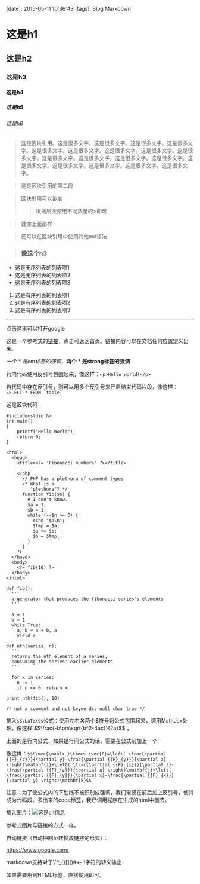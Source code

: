 [title]: 这是一个sample
[date]: 2015-05-11 10:36:43
[tags]: Blog Markdown

# 这是h1

## 这是h2

### 这是h3

#### 这是h4

##### 这是h5

###### 这是h6

> 这是区块引用。这是很多文字。这是很多文字。这是很多文字。这是很多文字。这是很多文字。这是很多文字。这是很多文字。这是很多文字。这是很多文字。这是很多文字。这是很多文字。这是很多文字。这是很多文字。这是很多文字。这是很多文字。这是很多文字。这是很多文字。这是很多文字。

> 这是区块引用的第二段

> 区块引用可以嵌套
> > 根据层次使用不同数量的>即可

> 就像上面那样

> 还可以在区块引用中使用其他md语法

> ### 像这个h3

* 这是无序列表的列表项1
* 这是无序列表的列表项2
* 这是无序列表的列表项3

1. 这是有序列表的列表项1
2. 这是有序列表的列表项2
3. 这是有序列表的列表项3

***

点击[这里](https://www.google.com/ "homepage")可以打开google

这是一个参考式的[链接][1]，点击可返回首页。链接内容可以在文档任何位置定义出来。

[1]: /

*一个 * 是em标签的强调*，**两个 * 是strong标签的强调**

行内代码使用反引号包围起来，像这样：`<p>Hello world!</p>`

若代码中存在反引号，则可以用多个反引号来开启结束代码片段，像这样：`` SELECT * FROM `table` ``

这是区块代码：

    #include<stdio.h>
    int main()
    {
        printf("Hello World");
        return 0;
    }

>

    <html>
      <head>
        <title><?= 'Fibonacci numbers' ?></title>
     
        <?php
          // PHP has a plethora of comment types
          /* What is a
             "plethora"? */
          function fib($n) {
            # I don't know.
            $a = 1;
            $b = 1;
            while (--$n >= 0) {
              echo "$a\n";
              $tmp = $a;
              $a += $b;
              $b = $tmp;
            }
          }
        ?>
      </head>
      <body>
        <?= fib(10) ?>
      </body>
    </html>

>

    def fib():
      '''
      a generator that produces the fibonacci series's elements
      '''
     
      a = 1
      b = 1
      while True:
        a, b = a + b, a
        yield a
     
    def nth(series, n):
      '''
      returns the nth element of a series,
      consuming the series' earlier elements.
      '''
     
      for x in series:
        n -= 1
        if n <= 0: return x
     
    print nth(fib(), 10)
     
    /* not a comment and not keywords: null char true */

插入`$$\LaTeX$$`公式：使用左右各两个$符号将公式包围起来，调用MathJax处理，像这样`$$\frac{-b\pm\sqrt{b^2-4ac}}{2a}$$`。

上面的是行内公式，如果是行间公式的话，需要在公式前加上一个!

像这样：`$$!\vec{\nabla }\times \vec{F}=\left( \frac{\partial {{F}_{z}}}{\partial y}-\frac{\partial {{F}_{y}}}{\partial z} \right)\mathbf{i}+\left( \frac{\partial {{F}_{x}}}{\partial z}-\frac{\partial {{F}_{z}}}{\partial x} \right)\mathbf{j}+\left( \frac{\partial {{F}_{y}}}{\partial x}-\frac{\partial {{F}_{x}}}{\partial y} \right)\mathbf{k}$$`

注意：为了使公式内的下划线不被识别成强调，我们需要在前后加上反引号，使其成为代码段。多出来的code标签，我已调用程序在生成的html中删去。

插入图片：![这是alt信息](/img/sample.jpg)

参考式图片与链接的方式一样。

自动链接（自动把网址转换成链接的形式）：

<https://www.google.com/>

markdown支持对于\\\`\*\_\{\}\[\]\(\)\#\+\-\.\!字符的转义输出

如果需要用到HTML标签，直接使用即可。
